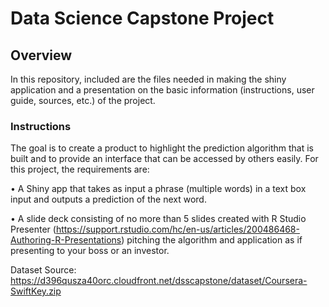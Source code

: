# Data Science Capstone Project
## Overview
In this repository, included are the files needed in making the shiny application and a presentation on the basic information (instructions, user guide, sources, etc.) of the project. 

### Instructions
The goal is to create a product to highlight the prediction algorithm that is built and to provide an interface that can be accessed by others easily. For this project, the requirements are:

• A Shiny app that takes as input a phrase (multiple words) in a text box input and outputs a prediction of the next word.

• A slide deck consisting of no more than 5 slides created with R Studio Presenter (https://support.rstudio.com/hc/en-us/articles/200486468-Authoring-R-Presentations) pitching the algorithm and application as if presenting to your boss or an investor.

Dataset Source: https://d396qusza40orc.cloudfront.net/dsscapstone/dataset/Coursera-SwiftKey.zip
